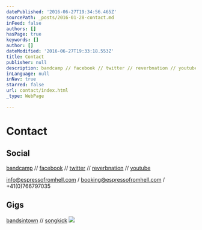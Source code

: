 ```yaml
---
datePublished: '2016-06-27T19:34:56.465Z'
sourcePath: _posts/2016-01-28-contact.md
inFeed: false
authors: []
hasPage: true
keywords: []
author: []
dateModified: '2016-06-27T19:33:18.553Z'
title: Contact
publisher: null
description: bandcamp // facebook // twitter // reverbnation // youtube
inLanguage: null
inNav: true
starred: false
url: contact/index.html
_type: WebPage

---
```

# Contact

## Social

[bandcamp][0] // [facebook][1] // [twitter][2] // [reverbnation][3] // [youtube][4]

info@espressofromhell.com / booking@espressofromhell.com / +41(0)766797035

## Gigs

[bandsintown][5] // [songkick][6]
![](https://the-grid-user-content.s3-us-west-2.amazonaws.com/9c011f75-6f98-4555-8f3e-870c15d2bbae.jpg)

[0]: https://espressofromhell.bandcamp.com/
[1]: https://www.facebook.com/espressofromhell/
[2]: https://twitter.com/efhmusic
[3]: https://www.reverbnation.com/espressofromhell
[4]: https://www.youtube.com/channel/UCtRY9Y12JqWcyLOYtzeUGTA
[5]: http://www.bandsintown.com/EspressoFromHell
[6]: https://www.songkick.com/artists/8480653-espresso-from-hell